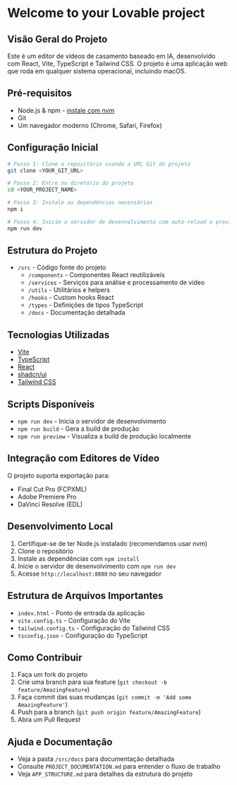 
# Welcome to your Lovable project

## Visão Geral do Projeto
Este é um editor de vídeos de casamento baseado em IA, desenvolvido com React, Vite, TypeScript e Tailwind CSS. O projeto é uma aplicação web que roda em qualquer sistema operacional, incluindo macOS.

## Pré-requisitos
- Node.js & npm - [instale com nvm](https://github.com/nvm-sh/nvm#installing-and-updating)
- Git
- Um navegador moderno (Chrome, Safari, Firefox)

## Configuração Inicial

```sh
# Passo 1: Clone o repositório usando a URL Git do projeto
git clone <YOUR_GIT_URL>

# Passo 2: Entre no diretório do projeto
cd <YOUR_PROJECT_NAME>

# Passo 3: Instale as dependências necessárias
npm i

# Passo 4: Inicie o servidor de desenvolvimento com auto-reload e preview instantâneo
npm run dev
```

## Estrutura do Projeto
- `/src` - Código fonte do projeto
  - `/components` - Componentes React reutilizáveis
  - `/services` - Serviços para análise e processamento de vídeo
  - `/utils` - Utilitários e helpers
  - `/hooks` - Custom hooks React
  - `/types` - Definições de tipos TypeScript
  - `/docs` - Documentação detalhada

## Tecnologias Utilizadas
- [Vite](https://vitejs.dev/)
- [TypeScript](https://www.typescriptlang.org/)
- [React](https://reactjs.org/)
- [shadcn/ui](https://ui.shadcn.com/)
- [Tailwind CSS](https://tailwindcss.com/)

## Scripts Disponíveis
- `npm run dev` - Inicia o servidor de desenvolvimento
- `npm run build` - Gera a build de produção
- `npm run preview` - Visualiza a build de produção localmente

## Integração com Editores de Vídeo
O projeto suporta exportação para:
- Final Cut Pro (FCPXML)
- Adobe Premiere Pro
- DaVinci Resolve (EDL)

## Desenvolvimento Local
1. Certifique-se de ter Node.js instalado (recomendamos usar nvm)
2. Clone o repositório
3. Instale as dependências com `npm install`
4. Inicie o servidor de desenvolvimento com `npm run dev`
5. Acesse `http://localhost:8080` no seu navegador

## Estrutura de Arquivos Importantes
- `index.html` - Ponto de entrada da aplicação
- `vite.config.ts` - Configuração do Vite
- `tailwind.config.ts` - Configuração do Tailwind CSS
- `tsconfig.json` - Configuração do TypeScript

## Como Contribuir
1. Faça um fork do projeto
2. Crie uma branch para sua feature (`git checkout -b feature/AmazingFeature`)
3. Faça commit das suas mudanças (`git commit -m 'Add some AmazingFeature'`)
4. Push para a branch (`git push origin feature/AmazingFeature`)
5. Abra um Pull Request

## Ajuda e Documentação
- Veja a pasta `/src/docs` para documentação detalhada
- Consulte `PROJECT_DOCUMENTATION.md` para entender o fluxo de trabalho
- Veja `APP_STRUCTURE.md` para detalhes da estrutura do projeto

